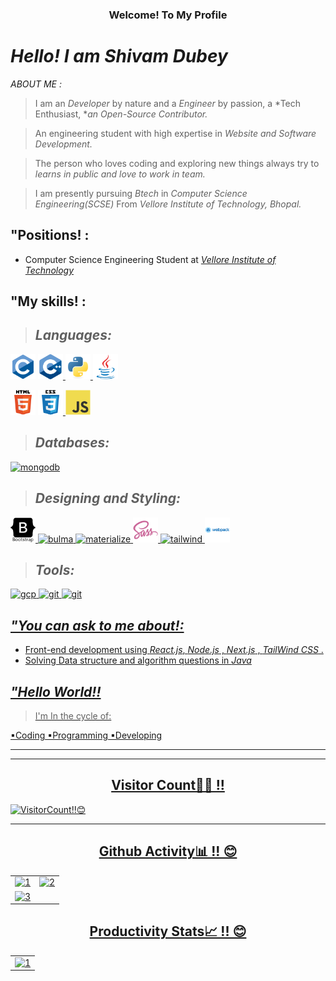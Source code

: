<h3 align="center"> <p>Welcome! To My Profile</p> </h3>

# *Hello! I am Shivam Dubey* 

*ABOUT ME :*

> I am an *Developer* by nature and a *Engineer*  by passion, a *Tech Enthusiast, **an Open-Source Contributor.*

> An engineering student with high expertise in *Website and Software Development.*

> The person who loves coding and exploring new things always try to *learns in public and love to work in team.*

> I am presently pursuing *Btech* in *Computer Science Engineering(SCSE)* From *Vellore Institute of Technology, Bhopal.*



## "Positions! :

- Computer Science Engineering Student at *[Vellore Institute of Technology](http://vitbhopal.ac.in/)*

## "My skills! :

> ##  *Languages:* 
<a href="https://www.cprogramming.com/" target="_blank"> <img src="https://raw.githubusercontent.com/devicons/devicon/master/icons/c/c-original.svg" alt="c" width="40" height="40"/></a> 
<a href="https://www.w3schools.com/cpp/" target="_blank"> <img src="https://raw.githubusercontent.com/devicons/devicon/master/icons/cplusplus/cplusplus-original.svg" alt="cplusplus" width="40" height="40"/> </a> 
<a href="https://www.python.org" target="_blank"> <img src="https://raw.githubusercontent.com/devicons/devicon/master/icons/python/python-original.svg" alt="python" width="40" height="40"/> </a> 
<a href="https://www.java.com" target="_blank"> <img src="https://raw.githubusercontent.com/devicons/devicon/master/icons/java/java-original.svg" alt="java" width="40" height="40"/> </a><br>

<a href="https://www.w3.org/html/" target="_blank"> <img src="https://raw.githubusercontent.com/devicons/devicon/master/icons/html5/html5-original-wordmark.svg" alt="html5" width="40" height="40"/></a> 
<a href="https://www.w3schools.com/css/" target="_blank"> <img src="https://raw.githubusercontent.com/devicons/devicon/master/icons/css3/css3-original-wordmark.svg" alt="css3" width="40" height="40"/> </a><a href="https://developer.mozilla.org/en-US/docs/Web/JavaScript" target="_blank"> <img src="https://raw.githubusercontent.com/devicons/devicon/master/icons/javascript/javascript-original.svg" alt="javascript" width="40" height="40"/> </a> 


> ## *Databases:*
<a href="https://www.mysql.com/" target="_blank"> <img src="https://www.vectorlogo.zone/logos/mysql/mysql-ar21.svg" alt="mongodb" width="40" height="40"/> </a>  
> ## *Designing and Styling:*
<a href="https://getbootstrap.com" target="_blank"> <img src="https://raw.githubusercontent.com/devicons/devicon/master/icons/bootstrap/bootstrap-plain-wordmark.svg" alt="bootstrap" width="40" height="40"/> </a> <a href="https://bulma.io/" target="_blank"> <img src="https://raw.githubusercontent.com/gilbarbara/logos/804dc257b59e144eaca5bc6ffd16949752c6f789/logos/bulma.svg" alt="bulma" width="40" height="40"/> </a> <a href="https://materializecss.com/" target="_blank"> <img src="https://raw.githubusercontent.com/prplx/svg-logos/5585531d45d294869c4eaab4d7cf2e9c167710a9/svg/materialize.svg" alt="materialize" width="40" height="40"/> </a> <a href="https://sass-lang.com" target="_blank"> <img src="https://raw.githubusercontent.com/devicons/devicon/master/icons/sass/sass-original.svg" alt="sass" width="40" height="40"/> </a> 
<a href="https://tailwindcss.com/" target="_blank"> <img src="https://www.vectorlogo.zone/logos/tailwindcss/tailwindcss-icon.svg" alt="tailwind" width="40" height="40"/> </a>  <a href="https://webpack.js.org" target="_blank"> <img src="https://raw.githubusercontent.com/devicons/devicon/d00d0969292a6569d45b06d3f350f463a0107b0d/icons/webpack/webpack-original-wordmark.svg" alt="webpack" width="40" height="40"/> </a>
> ## *Tools:*
<a href="https://cloud.google.com" target="_blank"> <img src="https://www.vectorlogo.zone/logos/google_cloud/google_cloud-icon.svg" alt="gcp" width="40" height="40"/> </a> 
<a href="https://git-scm.com/" target="_blank"> <img src="https://www.vectorlogo.zone/logos/git-scm/git-scm-icon.svg" alt="git" width="40" height="40"/> 
<a href="https://vs_code.com/" target="_blank"> <img src="https://www.vectorlogo.zone/logos/visualstudio_code/visualstudio_code-icon.svg" alt="git" width="40" height="40"/> 


 ## *"You can ask to me about!:*

- Front-end development using *React.js*, *Node.js* , *Next.js* , *TailWind CSS* .
- Solving Data structure and algorithm questions in *Java*

  
 
 ## *"Hello World!!*

> I'm In the cycle of:

  ▪Coding ▪Programming ▪Developing 

***
 
<hr>

<h2 align="center">Visitor Count👨‍💻 !!</h2>
<p align="center">
  
  ![VisitorCount!!😊](https://profile-counter.glitch.me/{ShivamDubey20}/count.svg) 
  
</p>

<hr
    
***
    
<h2 align="center">Github Activity📊 !! 😊 </h2>   
   
<table>
  <tr>
    <td><img src="https://github-readme-stats.vercel.app/api?username=ShivamDubey20&theme=radical&show_icons=true"  display=block width=100% height=auto  alt="1" ></td>
    <td><img src="https://github-readme-stats.vercel.app/api/top-langs/?username=ShivamDubey20&theme=radical&layout=compact&hide=Jupyter%20Notebook"  display=block width=100% height=auto  alt="2" ></td>
   </tr> 
  <tr><td><img src="https://github-readme-streak-stats.herokuapp.com/?user=ShivamDubey20&theme=tokyonight"  display=block width=100% height=auto alt="3" ></td></tr>
   
</table>
 <h2 align="center">Productivity Stats📈 !! 😊</h2>
 
 <table>
  <tr>
    <td><img src="https://github-profile-summary-cards.vercel.app/api/cards/profile-details?username=sheril04&theme=tokyonight&count_private=true&include_all_commits=true"  display=block width=100% height=auto  alt="1" >   </td>
  </tr> 
   
 
  
</table>
